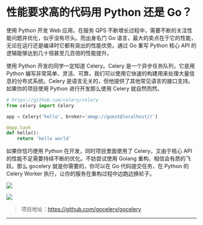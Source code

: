 # 性能要求高的代码用 Python 还是 Go？

使用 Python 开发 Web 应用，在服务 QPS 不断增长过程中，需要不断的关注性能问题并优化，似乎没有尽头。而出身名门 Go 语言，最大的卖点在于它的性能，无论在运行还是编译时它都有突出的性能优势。通过 Go 重写 Python 核心 API 的逻辑能够达到几十倍甚至几百倍的性能提升。

使用 Python 开发的同学一定知道 Celery。Celery 是一个异步任务队列，它是用 Python 编写非常简单、灵活、可靠，我们可以使用它快速的构建用来处理大量信息的分布式系统。Celery 是语言无关的，但他提供了其他常见语言的接口支持。如果你的项目使用 Python 进行开发那么使用 Celery 就自然而然。

```python
# https://github.com/celery/celery
from celery import Celery

app = Celery('hello', broker='amqp://guest@localhost//')

@app.task
def hello():
    return 'hello world'
```

如果你恰巧使用 Python 在开发，同时项目里面使用了 Celery，又由于核心 API 的性能不足需要持续不断的优化。不妨尝试使用 Golang 重构，相信会有质的飞跃。那么 gocelery 就是你需要的，你可以在 Go 代码提交任务，在 Python 的 Celery Worker 执行，让你的服务在重构过程中边跑边换轮子。

![](https://7465-test-3c9b5e-1258459492.tcb.qcloud.la/GitHub精选/celery/celery.png)

![](https://raw.githubusercontent.com/gocelery/gocelery/master/demo.gif)



> 项目地址：https://github.com/gocelery/gocelery

***






